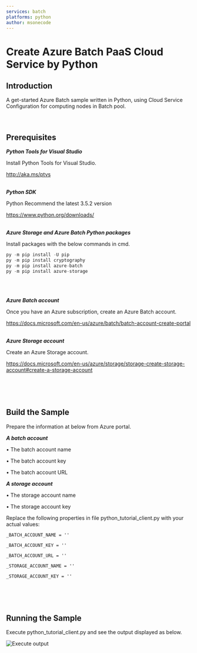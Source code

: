 ```yaml
---
services: batch
platforms: python
author: msonecode
---
```


# Create Azure Batch PaaS Cloud Service by Python

## Introduction

A get-started Azure Batch sample written in Python, using Cloud Service Configuration for computing nodes in Batch pool.
<br/>
<br/>
<br/>

## Prerequisites

*__Python Tools for Visual Studio__*

Install Python Tools for Visual Studio.

http://aka.ms/ptvs
<br/>
<br/>

*__Python SDK__*

Python Recommend the latest 3.5.2 version

https://www.python.org/downloads/
<br/>
<br/>

*__Azure Storage and Azure Batch Python packages__*

Install packages with the below commands in cmd.

```python
py -m pip install -U pip
py -m pip install cryptography
py -m pip install azure-batch
py -m pip install azure-storage
```
<br/>
<br/>

*__Azure Batch account__*

Once you have an Azure subscription, create an Azure Batch account.

https://docs.microsoft.com/en-us/azure/batch/batch-account-create-portal
<br/>
<br/>

*__Azure Storage account__*

Create an Azure Storage account.

https://docs.microsoft.com/en-us/azure/storage/storage-create-storage-account#create-a-storage-account

<br/>
<br/>
<br/>

## Build the Sample

Prepare the information at below from Azure portal.

*__A batch account__*

•	The batch account name

•	The batch account key

•	The batch account URL

*__A storage account__*

•	The storage account name

•	The storage account key

Replace the following properties in file python_tutorial_client.py with your actual values:

`_BATCH_ACCOUNT_NAME = ''`

`_BATCH_ACCOUNT_KEY = ''`

`_BATCH_ACCOUNT_URL = ''`

`_STORAGE_ACCOUNT_NAME = ''`

`_STORAGE_ACCOUNT_KEY = ''`

<br/>
<br/>
<br/>

## Running the Sample

Execute python_tutorial_client.py and see the output displayed as below.

![Execute  output](Images/a.png?raw=true)
